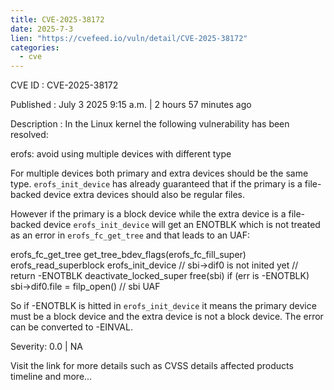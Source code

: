 ```yaml
--- 
title: CVE-2025-38172
date: 2025-7-3
lien: "https://cvefeed.io/vuln/detail/CVE-2025-38172"
categories:
  - cve
---
```


CVE ID : CVE-2025-38172

Published :  July 3
2025
9:15 a.m. | 2 hours
57 minutes ago

Description : In the Linux kernel
the following vulnerability has been resolved:

erofs: avoid using multiple devices with different type

For multiple devices
both primary and extra devices should be the
same type. `erofs_init_device` has already guaranteed that if the
primary is a file-backed device
extra devices should also be
regular files.

However
if the primary is a block device while the extra device
is a file-backed device
`erofs_init_device` will get an ENOTBLK
which is not treated as an error in `erofs_fc_get_tree`
and that
leads to an UAF:

  erofs_fc_get_tree
    get_tree_bdev_flags(erofs_fc_fill_super)
      erofs_read_superblock
        erofs_init_device  // sbi->dif0 is not inited yet
// return -ENOTBLK
      deactivate_locked_super
        free(sbi)
    if (err is -ENOTBLK)
      sbi->dif0.file = filp_open()  // sbi UAF

So if -ENOTBLK is hitted in `erofs_init_device`
it means the
primary device must be a block device
and the extra device
is not a block device. The error can be converted to -EINVAL.

Severity: 0.0 | NA

Visit the link for more details
such as CVSS details
affected products
timeline
and more...
